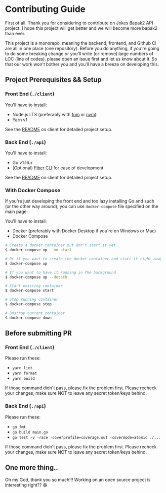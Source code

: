# Contributing Guide

First of all. Thank you for considering to contribute on Jokes Bapak2 API project. I hope this project will get better and we will become more bapak2 than ever.

This project is a monorepo, meaning the backend, frontend, and Github CI are all in one place (one repository). Before you do anything, if you're going to do some breaking change or you'll write (or remove) large numbers of LOC (line of codes), please open an issue first and let us know about it. So that our work won't bother you and you'll have a breeze on developing this.

## Project Prerequisites && Setup

### Front End (`./client`)

You'll have to install:
* Node.js LTS (preferably with [fnm](https://github.com/Schniz/fnm) or [nvm](https://github.com/nvm-sh/nvm))
* Yarn v1

See the [README](./client/README.md) on client for detailed project setup.

### Back End (`./api`)

You'll have to install:
* Go v1.16.x
* (Optional) [Fiber CLI](https://github.com/gofiber/cli) for ease of development

See the [README](./api/README.md) on client for detailed project setup.

### With Docker Compose

If you're just developing the front end and too lazy installing Go and such (or the other way around), you can use `docker-compose` file specified on the main page.

You'll have to install:
* Docker (preferably with Docker Desktop if you're on Windows or Mac)
* Docker Compose

```bash
# Create a docker container but don't start it yet.
$ docker-compose up --no-start

# Or if you want to create the docker container and start it right away
$ docker-compose up

# If you want to have it running in the background
$ docker-compose up --detach

# Start existing container
$ docker-compose start

# Stop running container
$ docker-compose stop

# Destroy current container
$ docker-compose down
```

## Before submitting PR

### Front End (`./client`)

Please run these:
* `yarn lint`
* `yarn format`
* `yarn build`

If those command didn't pass, please fix the problem first. Please recheck your changes, make sure NOT to leave any secret token/keys behind.

### Back End (`./api`)

Please run these:
* `go fmt`
* `go build main.go`
* `go test -v -race -coverprofile=coverage.out -covermode=atomic ./...`

If those command didn't pass, please fix the problem first. Please recheck your changes, make sure NOT to leave any secret token/keys behind.

## One more thing..

Oh my God, thank you so much!!! Working on an open source project is interesting right?? 😆